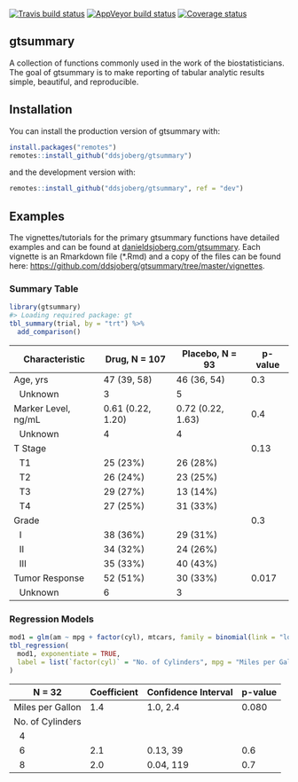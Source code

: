 
<!-- README.md is generated from README.Rmd. Please edit that file -->
[![Travis build status](https://travis-ci.org/ddsjoberg/gtsummary.svg?branch=master)](https://travis-ci.org/ddsjoberg/gtsummary) [![AppVeyor build status](https://ci.appveyor.com/api/projects/status/github/ddsjoberg/gtsummary?branch=master&svg=true)](https://ci.appveyor.com/project/ddsjoberg/gtsummary) [![Coverage status](https://codecov.io/gh/ddsjoberg/gtsummary/branch/master/graph/badge.svg)](https://codecov.io/github/ddsjoberg/gtsummary?branch=master)

gtsummary
---------

A collection of functions commonly used in the work of the biostatisticians. The goal of gtsummary is to make reporting of tabular analytic results simple, beautiful, and reproducible.
<!-- Update the list of contributors from the git shell `git shortlog -s -n` -->

Installation
------------

You can install the production version of gtsummary with:

``` r
install.packages("remotes")
remotes::install_github("ddsjoberg/gtsummary")
```

and the development version with:

``` r
remotes::install_github("ddsjoberg/gtsummary", ref = "dev")
```

Examples
--------

The vignettes/tutorials for the primary gtsummary functions have detailed examples and can be found at [danieldsjoberg.com/gtsummary](http://www.danieldsjoberg.com/gtsummary). Each vignette is an Rmarkdown file (\*.Rmd) and a copy of the files can be found here: <https://github.com/ddsjoberg/gtsummary/tree/master/vignettes>.

### Summary Table

``` r
library(gtsummary)
#> Loading required package: gt
tbl_summary(trial, by = "trt") %>% 
  add_comparison() 
```

<!--html_preserve-->
<style>html {
  font-family: -apple-system, BlinkMacSystemFont, 'Segoe UI', Roboto, Oxygen, Ubuntu, Cantarell, 'Fira Sans', 'Droid Sans', 'Helvetica Neue', Arial, sans-serif;
}

#wofeugddal .gt_table {
  display: table;
  border-collapse: collapse;
  margin-left: auto;
  margin-right: auto;
  color: #000000;
  font-size: 16px;
  background-color: #FFFFFF;
  /* table.background.color */
  width: auto;
  /* table.width */
  border-top-style: solid;
  /* table.border.top.style */
  border-top-width: 2px;
  /* table.border.top.width */
  border-top-color: #A8A8A8;
  /* table.border.top.color */
}

#wofeugddal .gt_heading {
  background-color: #FFFFFF;
  /* heading.background.color */
  border-bottom-color: #FFFFFF;
}

#wofeugddal .gt_title {
  color: #000000;
  font-size: 125%;
  /* heading.title.font.size */
  padding-top: 4px;
  /* heading.top.padding */
  padding-bottom: 1px;
  border-bottom-color: #FFFFFF;
  border-bottom-width: 0;
}

#wofeugddal .gt_subtitle {
  color: #000000;
  font-size: 85%;
  /* heading.subtitle.font.size */
  padding-top: 1px;
  padding-bottom: 4px;
  /* heading.bottom.padding */
  border-top-color: #FFFFFF;
  border-top-width: 0;
}

#wofeugddal .gt_bottom_border {
  border-bottom-style: solid;
  /* heading.border.bottom.style */
  border-bottom-width: 2px;
  /* heading.border.bottom.width */
  border-bottom-color: #A8A8A8;
  /* heading.border.bottom.color */
}

#wofeugddal .gt_column_spanner {
  border-bottom-style: solid;
  border-bottom-width: 2px;
  border-bottom-color: #A8A8A8;
  padding-top: 4px;
  padding-bottom: 4px;
}

#wofeugddal .gt_col_heading {
  color: #000000;
  background-color: #FFFFFF;
  /* column_labels.background.color */
  font-size: 16px;
  /* column_labels.font.size */
  font-weight: initial;
  /* column_labels.font.weight */
  vertical-align: middle;
  padding: 10px;
  margin: 10px;
}

#wofeugddal .gt_sep_right {
  border-right: 5px solid #FFFFFF;
}

#wofeugddal .gt_group_heading {
  padding: 8px;
  color: #000000;
  background-color: #FFFFFF;
  /* stub_group.background.color */
  font-size: 16px;
  /* stub_group.font.size */
  font-weight: initial;
  /* stub_group.font.weight */
  border-top-style: solid;
  /* stub_group.border.top.style */
  border-top-width: 2px;
  /* stub_group.border.top.width */
  border-top-color: #A8A8A8;
  /* stub_group.border.top.color */
  border-bottom-style: solid;
  /* stub_group.border.bottom.style */
  border-bottom-width: 2px;
  /* stub_group.border.bottom.width */
  border-bottom-color: #A8A8A8;
  /* stub_group.border.bottom.color */
  vertical-align: middle;
}

#wofeugddal .gt_empty_group_heading {
  padding: 0.5px;
  color: #000000;
  background-color: #FFFFFF;
  /* stub_group.background.color */
  font-size: 16px;
  /* stub_group.font.size */
  font-weight: initial;
  /* stub_group.font.weight */
  border-top-style: solid;
  /* stub_group.border.top.style */
  border-top-width: 2px;
  /* stub_group.border.top.width */
  border-top-color: #A8A8A8;
  /* stub_group.border.top.color */
  border-bottom-style: solid;
  /* stub_group.border.bottom.style */
  border-bottom-width: 2px;
  /* stub_group.border.bottom.width */
  border-bottom-color: #A8A8A8;
  /* stub_group.border.bottom.color */
  vertical-align: middle;
}

#wofeugddal .gt_striped tr:nth-child(even) {
  background-color: #f2f2f2;
}

#wofeugddal .gt_row {
  padding: 10px;
  /* row.padding */
  margin: 10px;
  vertical-align: middle;
}

#wofeugddal .gt_stub {
  border-right-style: solid;
  border-right-width: 2px;
  border-right-color: #A8A8A8;
  padding-left: 12px;
}

#wofeugddal .gt_stub.gt_row {
  background-color: #FFFFFF;
}

#wofeugddal .gt_summary_row {
  background-color: #FFFFFF;
  /* summary_row.background.color */
  padding: 6px;
  /* summary_row.padding */
  text-transform: inherit;
  /* summary_row.text_transform */
}

#wofeugddal .gt_first_summary_row {
  border-top-style: solid;
  border-top-width: 2px;
  border-top-color: #A8A8A8;
}

#wofeugddal .gt_table_body {
  border-top-style: solid;
  /* field.border.top.style */
  border-top-width: 2px;
  /* field.border.top.width */
  border-top-color: #A8A8A8;
  /* field.border.top.color */
  border-bottom-style: solid;
  /* field.border.bottom.style */
  border-bottom-width: 2px;
  /* field.border.bottom.width */
  border-bottom-color: #A8A8A8;
  /* field.border.bottom.color */
}

#wofeugddal .gt_footnote {
  font-size: 90%;
  /* footnote.font.size */
  padding: 4px;
  /* footnote.padding */
}

#wofeugddal .gt_sourcenote {
  font-size: 90%;
  /* sourcenote.font.size */
  padding: 4px;
  /* sourcenote.padding */
}

#wofeugddal .gt_center {
  text-align: center;
}

#wofeugddal .gt_left {
  text-align: left;
}

#wofeugddal .gt_right {
  text-align: right;
  font-variant-numeric: tabular-nums;
}

#wofeugddal .gt_font_normal {
  font-weight: normal;
}

#wofeugddal .gt_font_bold {
  font-weight: bold;
}

#wofeugddal .gt_font_italic {
  font-style: italic;
}

#wofeugddal .gt_super {
  font-size: 65%;
}

#wofeugddal .gt_footnote_glyph {
  font-style: italic;
  font-size: 65%;
}
</style>
<!--gt table start-->
<table class="gt_table">
<tr>
<th class="gt_col_heading gt_left" rowspan="1" colspan="1">
<strong>Characteristic</strong>
</th>
<th class="gt_col_heading gt_center" rowspan="1" colspan="1">
<strong>Drug</strong>, N = 107
</th>
<th class="gt_col_heading gt_center" rowspan="1" colspan="1">
<strong>Placebo</strong>, N = 93
</th>
<th class="gt_col_heading gt_center" rowspan="1" colspan="1">
<strong>p-value</strong>
</th>
</tr>
<tbody class="gt_table_body gt_striped">
<tr>
<td class="gt_row gt_left">
Age, yrs
</td>
<td class="gt_row gt_center">
47 (39, 58)
</td>
<td class="gt_row gt_center">
46 (36, 54)
</td>
<td class="gt_row gt_center">
0.3
</td>
</tr>
<tr>
<td class="gt_row gt_left" style="text-align:left;text-indent:10px;">
Unknown
</td>
<td class="gt_row gt_center">
3
</td>
<td class="gt_row gt_center">
5
</td>
<td class="gt_row gt_center">
</td>
</tr>
<tr>
<td class="gt_row gt_left">
Marker Level, ng/mL
</td>
<td class="gt_row gt_center">
0.61 (0.22, 1.20)
</td>
<td class="gt_row gt_center">
0.72 (0.22, 1.63)
</td>
<td class="gt_row gt_center">
0.4
</td>
</tr>
<tr>
<td class="gt_row gt_left" style="text-align:left;text-indent:10px;">
Unknown
</td>
<td class="gt_row gt_center">
4
</td>
<td class="gt_row gt_center">
4
</td>
<td class="gt_row gt_center">
</td>
</tr>
<tr>
<td class="gt_row gt_left">
T Stage
</td>
<td class="gt_row gt_center">
</td>
<td class="gt_row gt_center">
</td>
<td class="gt_row gt_center">
0.13
</td>
</tr>
<tr>
<td class="gt_row gt_left" style="text-align:left;text-indent:10px;">
T1
</td>
<td class="gt_row gt_center">
25 (23%)
</td>
<td class="gt_row gt_center">
26 (28%)
</td>
<td class="gt_row gt_center">
</td>
</tr>
<tr>
<td class="gt_row gt_left" style="text-align:left;text-indent:10px;">
T2
</td>
<td class="gt_row gt_center">
26 (24%)
</td>
<td class="gt_row gt_center">
23 (25%)
</td>
<td class="gt_row gt_center">
</td>
</tr>
<tr>
<td class="gt_row gt_left" style="text-align:left;text-indent:10px;">
T3
</td>
<td class="gt_row gt_center">
29 (27%)
</td>
<td class="gt_row gt_center">
13 (14%)
</td>
<td class="gt_row gt_center">
</td>
</tr>
<tr>
<td class="gt_row gt_left" style="text-align:left;text-indent:10px;">
T4
</td>
<td class="gt_row gt_center">
27 (25%)
</td>
<td class="gt_row gt_center">
31 (33%)
</td>
<td class="gt_row gt_center">
</td>
</tr>
<tr>
<td class="gt_row gt_left">
Grade
</td>
<td class="gt_row gt_center">
</td>
<td class="gt_row gt_center">
</td>
<td class="gt_row gt_center">
0.3
</td>
</tr>
<tr>
<td class="gt_row gt_left" style="text-align:left;text-indent:10px;">
I
</td>
<td class="gt_row gt_center">
38 (36%)
</td>
<td class="gt_row gt_center">
29 (31%)
</td>
<td class="gt_row gt_center">
</td>
</tr>
<tr>
<td class="gt_row gt_left" style="text-align:left;text-indent:10px;">
II
</td>
<td class="gt_row gt_center">
34 (32%)
</td>
<td class="gt_row gt_center">
24 (26%)
</td>
<td class="gt_row gt_center">
</td>
</tr>
<tr>
<td class="gt_row gt_left" style="text-align:left;text-indent:10px;">
III
</td>
<td class="gt_row gt_center">
35 (33%)
</td>
<td class="gt_row gt_center">
40 (43%)
</td>
<td class="gt_row gt_center">
</td>
</tr>
<tr>
<td class="gt_row gt_left">
Tumor Response
</td>
<td class="gt_row gt_center">
52 (51%)
</td>
<td class="gt_row gt_center">
30 (33%)
</td>
<td class="gt_row gt_center">
0.017
</td>
</tr>
<tr>
<td class="gt_row gt_left" style="text-align:left;text-indent:10px;">
Unknown
</td>
<td class="gt_row gt_center">
6
</td>
<td class="gt_row gt_center">
3
</td>
<td class="gt_row gt_center">
</td>
</tr>
</tbody>
</table>
<!--gt table end-->

<!--/html_preserve-->
### Regression Models

``` r
mod1 = glm(am ~ mpg + factor(cyl), mtcars, family = binomial(link = "logit"))
tbl_regression(
  mod1, exponentiate = TRUE, 
  label = list(`factor(cyl)` = "No. of Cylinders", mpg = "Miles per Gallon")
)
```

<!--html_preserve-->
<style>html {
  font-family: -apple-system, BlinkMacSystemFont, 'Segoe UI', Roboto, Oxygen, Ubuntu, Cantarell, 'Fira Sans', 'Droid Sans', 'Helvetica Neue', Arial, sans-serif;
}

#qhiliqnijl .gt_table {
  display: table;
  border-collapse: collapse;
  margin-left: auto;
  margin-right: auto;
  color: #000000;
  font-size: 16px;
  background-color: #FFFFFF;
  /* table.background.color */
  width: auto;
  /* table.width */
  border-top-style: solid;
  /* table.border.top.style */
  border-top-width: 2px;
  /* table.border.top.width */
  border-top-color: #A8A8A8;
  /* table.border.top.color */
}

#qhiliqnijl .gt_heading {
  background-color: #FFFFFF;
  /* heading.background.color */
  border-bottom-color: #FFFFFF;
}

#qhiliqnijl .gt_title {
  color: #000000;
  font-size: 125%;
  /* heading.title.font.size */
  padding-top: 4px;
  /* heading.top.padding */
  padding-bottom: 1px;
  border-bottom-color: #FFFFFF;
  border-bottom-width: 0;
}

#qhiliqnijl .gt_subtitle {
  color: #000000;
  font-size: 85%;
  /* heading.subtitle.font.size */
  padding-top: 1px;
  padding-bottom: 4px;
  /* heading.bottom.padding */
  border-top-color: #FFFFFF;
  border-top-width: 0;
}

#qhiliqnijl .gt_bottom_border {
  border-bottom-style: solid;
  /* heading.border.bottom.style */
  border-bottom-width: 2px;
  /* heading.border.bottom.width */
  border-bottom-color: #A8A8A8;
  /* heading.border.bottom.color */
}

#qhiliqnijl .gt_column_spanner {
  border-bottom-style: solid;
  border-bottom-width: 2px;
  border-bottom-color: #A8A8A8;
  padding-top: 4px;
  padding-bottom: 4px;
}

#qhiliqnijl .gt_col_heading {
  color: #000000;
  background-color: #FFFFFF;
  /* column_labels.background.color */
  font-size: 16px;
  /* column_labels.font.size */
  font-weight: initial;
  /* column_labels.font.weight */
  vertical-align: middle;
  padding: 10px;
  margin: 10px;
}

#qhiliqnijl .gt_sep_right {
  border-right: 5px solid #FFFFFF;
}

#qhiliqnijl .gt_group_heading {
  padding: 8px;
  color: #000000;
  background-color: #FFFFFF;
  /* stub_group.background.color */
  font-size: 16px;
  /* stub_group.font.size */
  font-weight: initial;
  /* stub_group.font.weight */
  border-top-style: solid;
  /* stub_group.border.top.style */
  border-top-width: 2px;
  /* stub_group.border.top.width */
  border-top-color: #A8A8A8;
  /* stub_group.border.top.color */
  border-bottom-style: solid;
  /* stub_group.border.bottom.style */
  border-bottom-width: 2px;
  /* stub_group.border.bottom.width */
  border-bottom-color: #A8A8A8;
  /* stub_group.border.bottom.color */
  vertical-align: middle;
}

#qhiliqnijl .gt_empty_group_heading {
  padding: 0.5px;
  color: #000000;
  background-color: #FFFFFF;
  /* stub_group.background.color */
  font-size: 16px;
  /* stub_group.font.size */
  font-weight: initial;
  /* stub_group.font.weight */
  border-top-style: solid;
  /* stub_group.border.top.style */
  border-top-width: 2px;
  /* stub_group.border.top.width */
  border-top-color: #A8A8A8;
  /* stub_group.border.top.color */
  border-bottom-style: solid;
  /* stub_group.border.bottom.style */
  border-bottom-width: 2px;
  /* stub_group.border.bottom.width */
  border-bottom-color: #A8A8A8;
  /* stub_group.border.bottom.color */
  vertical-align: middle;
}

#qhiliqnijl .gt_striped tr:nth-child(even) {
  background-color: #f2f2f2;
}

#qhiliqnijl .gt_row {
  padding: 10px;
  /* row.padding */
  margin: 10px;
  vertical-align: middle;
}

#qhiliqnijl .gt_stub {
  border-right-style: solid;
  border-right-width: 2px;
  border-right-color: #A8A8A8;
  padding-left: 12px;
}

#qhiliqnijl .gt_stub.gt_row {
  background-color: #FFFFFF;
}

#qhiliqnijl .gt_summary_row {
  background-color: #FFFFFF;
  /* summary_row.background.color */
  padding: 6px;
  /* summary_row.padding */
  text-transform: inherit;
  /* summary_row.text_transform */
}

#qhiliqnijl .gt_first_summary_row {
  border-top-style: solid;
  border-top-width: 2px;
  border-top-color: #A8A8A8;
}

#qhiliqnijl .gt_table_body {
  border-top-style: solid;
  /* field.border.top.style */
  border-top-width: 2px;
  /* field.border.top.width */
  border-top-color: #A8A8A8;
  /* field.border.top.color */
  border-bottom-style: solid;
  /* field.border.bottom.style */
  border-bottom-width: 2px;
  /* field.border.bottom.width */
  border-bottom-color: #A8A8A8;
  /* field.border.bottom.color */
}

#qhiliqnijl .gt_footnote {
  font-size: 90%;
  /* footnote.font.size */
  padding: 4px;
  /* footnote.padding */
}

#qhiliqnijl .gt_sourcenote {
  font-size: 90%;
  /* sourcenote.font.size */
  padding: 4px;
  /* sourcenote.padding */
}

#qhiliqnijl .gt_center {
  text-align: center;
}

#qhiliqnijl .gt_left {
  text-align: left;
}

#qhiliqnijl .gt_right {
  text-align: right;
  font-variant-numeric: tabular-nums;
}

#qhiliqnijl .gt_font_normal {
  font-weight: normal;
}

#qhiliqnijl .gt_font_bold {
  font-weight: bold;
}

#qhiliqnijl .gt_font_italic {
  font-style: italic;
}

#qhiliqnijl .gt_super {
  font-size: 65%;
}

#qhiliqnijl .gt_footnote_glyph {
  font-style: italic;
  font-size: 65%;
}
</style>
<!--gt table start-->
<table class="gt_table">
<tr>
<th class="gt_col_heading gt_left" rowspan="1" colspan="1">
<strong>N = 32</strong>
</th>
<th class="gt_col_heading gt_center" rowspan="1" colspan="1">
<strong>Coefficient</strong>
</th>
<th class="gt_col_heading gt_center" rowspan="1" colspan="1">
<strong>Confidence Interval</strong>
</th>
<th class="gt_col_heading gt_center" rowspan="1" colspan="1">
<strong>p-value</strong>
</th>
</tr>
<tbody class="gt_table_body gt_striped">
<tr>
<td class="gt_row gt_left">
Miles per Gallon
</td>
<td class="gt_row gt_center">
1.4
</td>
<td class="gt_row gt_center">
1.0, 2.4
</td>
<td class="gt_row gt_center">
0.080
</td>
</tr>
<tr>
<td class="gt_row gt_left">
No. of Cylinders
</td>
<td class="gt_row gt_center">
</td>
<td class="gt_row gt_center">
</td>
<td class="gt_row gt_center">
</td>
</tr>
<tr>
<td class="gt_row gt_left" style="text-align:left;text-indent:10px;">
4
</td>
<td class="gt_row gt_center">
</td>
<td class="gt_row gt_center">
</td>
<td class="gt_row gt_center">
</td>
</tr>
<tr>
<td class="gt_row gt_left" style="text-align:left;text-indent:10px;">
6
</td>
<td class="gt_row gt_center">
2.1
</td>
<td class="gt_row gt_center">
0.13, 39
</td>
<td class="gt_row gt_center">
0.6
</td>
</tr>
<tr>
<td class="gt_row gt_left" style="text-align:left;text-indent:10px;">
8
</td>
<td class="gt_row gt_center">
2.0
</td>
<td class="gt_row gt_center">
0.04, 119
</td>
<td class="gt_row gt_center">
0.7
</td>
</tr>
</tbody>
</table>
<!--gt table end-->

<!--/html_preserve-->
